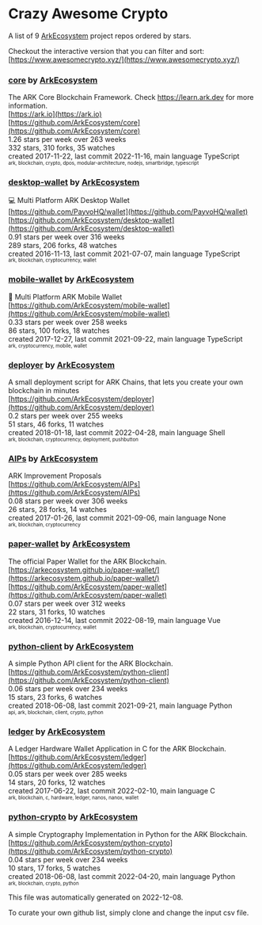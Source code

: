 # Crazy Awesome Crypto
A list of 9 [ArkEcosystem](https://github.com/ArkEcosystem) project repos ordered by stars.  

Checkout the interactive version that you can filter and sort: 
[https://www.awesomecrypto.xyz/](https://www.awesomecrypto.xyz/)  


### [core](https://github.com/ArkEcosystem/core) by [ArkEcosystem](https://github.com/ArkEcosystem)  
The ARK Core Blockchain Framework. Check https://learn.ark.dev for more information.  
[https://ark.io](https://ark.io)  
[https://github.com/ArkEcosystem/core](https://github.com/ArkEcosystem/core)  
1.26 stars per week over 263 weeks  
332 stars, 310 forks, 35 watches  
created 2017-11-22, last commit 2022-11-16, main language TypeScript  
<sub><sup>ark, blockchain, crypto, dpos, modular-architecture, nodejs, smartbridge, typescript</sup></sub>


### [desktop-wallet](https://github.com/ArkEcosystem/desktop-wallet) by [ArkEcosystem](https://github.com/ArkEcosystem)  
:computer: Multi Platform ARK Desktop Wallet  
[https://github.com/PayvoHQ/wallet](https://github.com/PayvoHQ/wallet)  
[https://github.com/ArkEcosystem/desktop-wallet](https://github.com/ArkEcosystem/desktop-wallet)  
0.91 stars per week over 316 weeks  
289 stars, 206 forks, 48 watches  
created 2016-11-13, last commit 2021-07-07, main language TypeScript  
<sub><sup>ark, blockchain, cryptocurrency, wallet</sup></sub>


### [mobile-wallet](https://github.com/ArkEcosystem/mobile-wallet) by [ArkEcosystem](https://github.com/ArkEcosystem)  
📲 Multi Platform ARK Mobile Wallet  
[https://github.com/ArkEcosystem/mobile-wallet](https://github.com/ArkEcosystem/mobile-wallet)  
0.33 stars per week over 258 weeks  
86 stars, 100 forks, 18 watches  
created 2017-12-27, last commit 2021-09-22, main language TypeScript  
<sub><sup>ark, cryptocurrency, mobile, wallet</sup></sub>


### [deployer](https://github.com/ArkEcosystem/deployer) by [ArkEcosystem](https://github.com/ArkEcosystem)  
A small deployment script for ARK Chains, that lets you create your own blockchain in minutes  
[https://github.com/ArkEcosystem/deployer](https://github.com/ArkEcosystem/deployer)  
0.2 stars per week over 255 weeks  
51 stars, 46 forks, 11 watches  
created 2018-01-18, last commit 2022-04-28, main language Shell  
<sub><sup>ark, blockchain, cryptocurrency, deployment, pushbutton</sup></sub>


### [AIPs](https://github.com/ArkEcosystem/AIPs) by [ArkEcosystem](https://github.com/ArkEcosystem)  
ARK Improvement Proposals  
[https://github.com/ArkEcosystem/AIPs](https://github.com/ArkEcosystem/AIPs)  
0.08 stars per week over 306 weeks  
26 stars, 28 forks, 14 watches  
created 2017-01-26, last commit 2021-09-06, main language None  
<sub><sup>ark, blockchain, cryptocurrency</sup></sub>


### [paper-wallet](https://github.com/ArkEcosystem/paper-wallet) by [ArkEcosystem](https://github.com/ArkEcosystem)  
The official Paper Wallet for the ARK Blockchain.  
[https://arkecosystem.github.io/paper-wallet/](https://arkecosystem.github.io/paper-wallet/)  
[https://github.com/ArkEcosystem/paper-wallet](https://github.com/ArkEcosystem/paper-wallet)  
0.07 stars per week over 312 weeks  
22 stars, 31 forks, 10 watches  
created 2016-12-14, last commit 2022-08-19, main language Vue  
<sub><sup>ark, blockchain, cryptocurrency, wallet</sup></sub>


### [python-client](https://github.com/ArkEcosystem/python-client) by [ArkEcosystem](https://github.com/ArkEcosystem)  
A simple Python API client for the ARK Blockchain.  
[https://github.com/ArkEcosystem/python-client](https://github.com/ArkEcosystem/python-client)  
0.06 stars per week over 234 weeks  
15 stars, 23 forks, 6 watches  
created 2018-06-08, last commit 2021-09-21, main language Python  
<sub><sup>api, ark, blockchain, client, crypto, python</sup></sub>


### [ledger](https://github.com/ArkEcosystem/ledger) by [ArkEcosystem](https://github.com/ArkEcosystem)  
A Ledger Hardware Wallet Application in C for the ARK Blockchain.  
[https://github.com/ArkEcosystem/ledger](https://github.com/ArkEcosystem/ledger)  
0.05 stars per week over 285 weeks  
14 stars, 20 forks, 12 watches  
created 2017-06-22, last commit 2022-02-10, main language C  
<sub><sup>ark, blockchain, c, hardware, ledger, nanos, nanox, wallet</sup></sub>


### [python-crypto](https://github.com/ArkEcosystem/python-crypto) by [ArkEcosystem](https://github.com/ArkEcosystem)  
A simple Cryptography Implementation in Python for the ARK Blockchain.  
[https://github.com/ArkEcosystem/python-crypto](https://github.com/ArkEcosystem/python-crypto)  
0.04 stars per week over 234 weeks  
10 stars, 17 forks, 5 watches  
created 2018-06-08, last commit 2022-04-20, main language Python  
<sub><sup>ark, blockchain, crypto, python</sup></sub>


This file was automatically generated on 2022-12-08.  

To curate your own github list, simply clone and change the input csv file.  